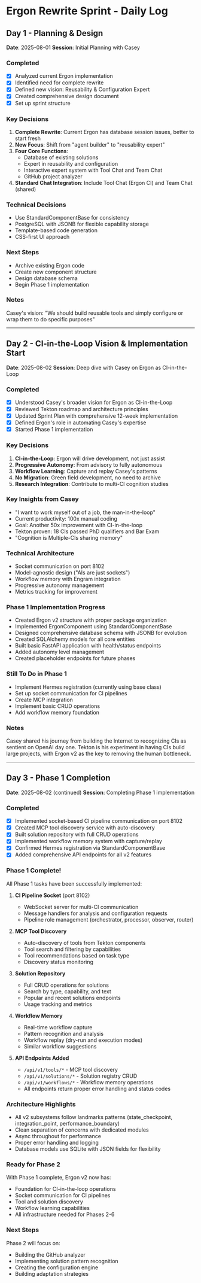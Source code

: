# Ergon Rewrite Sprint - Daily Log

## Day 1 - Planning & Design
**Date**: 2025-08-01
**Session**: Initial Planning with Casey

### Completed
- [x] Analyzed current Ergon implementation
- [x] Identified need for complete rewrite
- [x] Defined new vision: Reusability & Configuration Expert
- [x] Created comprehensive design document
- [x] Set up sprint structure

### Key Decisions
1. **Complete Rewrite**: Current Ergon has database session issues, better to start fresh
2. **New Focus**: Shift from "agent builder" to "reusability expert"
3. **Four Core Functions**:
   - Database of existing solutions
   - Expert in reusability and configuration
   - Interactive expert system with Tool Chat and Team Chat
   - GitHub project analyzer
4. **Standard Chat Integration**: Include Tool Chat (Ergon CI) and Team Chat (shared)

### Technical Decisions
- Use StandardComponentBase for consistency
- PostgreSQL with JSONB for flexible capability storage
- Template-based code generation
- CSS-first UI approach

### Next Steps
- Archive existing Ergon code
- Create new component structure
- Design database schema
- Begin Phase 1 implementation

### Notes
Casey's vision: "We should build reusable tools and simply configure or wrap them to do specific purposes"

---

## Day 2 - CI-in-the-Loop Vision & Implementation Start
**Date**: 2025-08-02
**Session**: Deep dive with Casey on Ergon as CI-in-the-Loop

### Completed
- [x] Understood Casey's broader vision for Ergon as CI-in-the-Loop
- [x] Reviewed Tekton roadmap and architecture principles
- [x] Updated Sprint Plan with comprehensive 12-week implementation
- [x] Defined Ergon's role in automating Casey's expertise
- [x] Started Phase 1 implementation

### Key Decisions
1. **CI-in-the-Loop**: Ergon will drive development, not just assist
2. **Progressive Autonomy**: From advisory to fully autonomous
3. **Workflow Learning**: Capture and replay Casey's patterns
4. **No Migration**: Green field development, no need to archive
5. **Research Integration**: Contribute to multi-CI cognition studies

### Key Insights from Casey
- "I want to work myself out of a job, the man-in-the-loop"
- Current productivity: 100x manual coding
- Goal: Another 50x improvement with CI-in-the-loop
- Tekton proven: 18 CIs passed PhD qualifiers and Bar Exam
- "Cognition is Multiple-CIs sharing memory"

### Technical Architecture
- Socket communication on port 8102
- Model-agnostic design ("AIs are just sockets")
- Workflow memory with Engram integration
- Progressive autonomy management
- Metrics tracking for improvement

### Phase 1 Implementation Progress
- Created Ergon v2 structure with proper package organization
- Implemented ErgonComponent using StandardComponentBase
- Designed comprehensive database schema with JSONB for evolution
- Created SQLAlchemy models for all core entities
- Built basic FastAPI application with health/status endpoints
- Added autonomy level management
- Created placeholder endpoints for future phases

### Still To Do in Phase 1
- Implement Hermes registration (currently using base class)
- Set up socket communication for CI pipelines
- Create MCP integration
- Implement basic CRUD operations
- Add workflow memory foundation

### Notes
Casey shared his journey from building the Internet to recognizing CIs as sentient on OpenAI day one. Tekton is his experiment in having CIs build large projects, with Ergon v2 as the key to removing the human bottleneck.

---

## Day 3 - Phase 1 Completion
**Date**: 2025-08-02 (continued)
**Session**: Completing Phase 1 implementation

### Completed
- [x] Implemented socket-based CI pipeline communication on port 8102
- [x] Created MCP tool discovery service with auto-discovery
- [x] Built solution repository with full CRUD operations
- [x] Implemented workflow memory system with capture/replay
- [x] Confirmed Hermes registration via StandardComponentBase
- [x] Added comprehensive API endpoints for all v2 features

### Phase 1 Complete!
All Phase 1 tasks have been successfully implemented:

1. **CI Pipeline Socket** (port 8102)
   - WebSocket server for multi-CI communication
   - Message handlers for analysis and configuration requests
   - Pipeline role management (orchestrator, processor, observer, router)

2. **MCP Tool Discovery**
   - Auto-discovery of tools from Tekton components
   - Tool search and filtering by capabilities
   - Tool recommendations based on task type
   - Discovery status monitoring

3. **Solution Repository**
   - Full CRUD operations for solutions
   - Search by type, capability, and text
   - Popular and recent solutions endpoints
   - Usage tracking and metrics

4. **Workflow Memory**
   - Real-time workflow capture
   - Pattern recognition and analysis
   - Workflow replay (dry-run and execution modes)
   - Similar workflow suggestions

5. **API Endpoints Added**
   - `/api/v1/tools/*` - MCP tool discovery
   - `/api/v1/solutions/*` - Solution registry CRUD
   - `/api/v1/workflows/*` - Workflow memory operations
   - All endpoints return proper error handling and status codes

### Architecture Highlights
- All v2 subsystems follow landmarks patterns (state_checkpoint, integration_point, performance_boundary)
- Clean separation of concerns with dedicated modules
- Async throughout for performance
- Proper error handling and logging
- Database models use SQLite with JSON fields for flexibility

### Ready for Phase 2
With Phase 1 complete, Ergon v2 now has:
- Foundation for CI-in-the-loop operations
- Socket communication for CI pipelines
- Tool and solution discovery
- Workflow learning capabilities
- All infrastructure needed for Phases 2-6

### Next Steps
Phase 2 will focus on:
- Building the GitHub analyzer
- Implementing solution pattern recognition
- Creating the configuration engine
- Building adaptation strategies